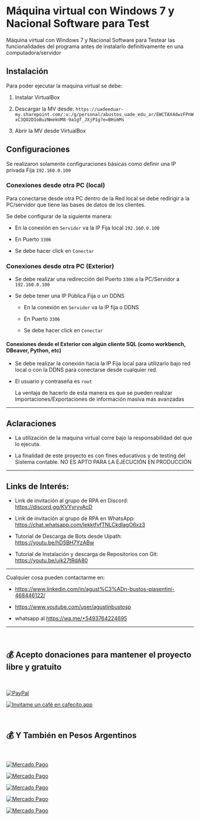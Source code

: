 # Máquina virtual con Windows 7 y Nacional Software para Test

Máquina virtual con Windows 7 y Nacional Software para Testear las funcionalidades del programa antes de instalarlo definitivamente en una computadora/servidor


## Instalación

Para poder ejecutar la maquina virtual se debe:

1. Instalar VirtualBox

2. Descargar la MV desde: `https://uadeeduar-my.sharepoint.com/:u:/g/personal/abustos_uade_edu_ar/EWCTAX4dwzFPnWxC3QO2DIoBuzNmekUM8-9a1gf_JXjP1g?e=BHimMs`

3. Abrir la MV desde VirtualBox 


## Configuraciones

Se realizaron solamente configuraciones básicas como definir una IP privada Fija `192.160.0.100`


### Conexiones desde otra PC (local)

Para conectarse desde otra PC dentro de la Red local se debe redirigir a la PC/servidor que tiene las bases de datos de los clientes.

Se debe configurar de la siguiente manera:

- En la conexión en `Servidor` va la IP Fija local `192.160.0.100`

- En Puerto `3306`

- Se debe hacer click en `Conectar`


### Conexiones desde otra PC (Exterior)

- Se debe realizar una redirección del Puerto `3306` a la PC/Servidor a `192.160.0.100`

- Se debe tener una IP Pública Fija o un DDNS
  
  - En la conexión en `Servidor` va la IP fija o DDNS
  
  - En Puerto `3306`
  
  - Se debe hacer click en `Conectar`


#### Conexiones desde el Exterior con algún cliente SQL (como workbench, DBeaver, Python, etc)

- Se debe realizar la conexión hacia la IP Fija local para utilizarlo bajo red local o con la DDNS para conectarse desde cualquier red.

- El usuario y contraseña es `root`
  
  La ventaja de hacerlo de esta manera es que se pueden realizar Importaciones/Exportaciones de información masiva más avanzadas

---


## Aclaraciones

- La utilización de la maquina virtual corre bajo la responsabilidad del que lo ejecuta.

- La finalidad de este proyecto es con fines educativos y de testing del Sistema contable. NO ES APTO PARA LA EJECUCIÓN EN PRODUCCIÓN
  
---
  
  
## Links de Interés:

- Link de invitación al grupo de RPA en Discord: https://discord.gg/KVYyryvAcD

- Link de invitación al grupo de RPA en WhatsApp: https://chat.whatsapp.com/IekktfvfTNLCkdIagO6xz3

- Tutorial de Descarga de Bots desde Uipath: https://youtu.be/hD5BH7YzABw

- Tutorial de Instalación y descarga de Repositorios con Git: https://youtu.be/ujk27tRdA80

---

Cualquier cosa pueden contactarme en:

- https://www.linkedin.com/in/agust%C3%ADn-bustos-piasentini-468446122/

- https://www.youtube.com/user/agustinbustosp

- whatsapp al https://wa.me/+5493764224695

---

<br/>

## 💰 Acepto donaciones para mantener el proyecto libre y gratuito

<br/>

[![PayPal](https://img.shields.io/badge/PayPal-00457C?style=for-the-badge&logo=paypal&logoColor=white)](https://paypal.me/agustinbustosp) <!-- [<img src="http://ketekipo.com.ar/wp-content/uploads/2020/05/mercado-pago.png" alt="Image" height="30" width="100\">](https://paypal.me/paypal.me/agustinbustosp) -->

[![Invitame un café en cafecito.app](https://cdn.cafecito.app/imgs/buttons/button_5.svg)](https://cafecito.app/abustos)

<br/>

## 💰 Y También en Pesos Argentinos

<br/>

[![Mercado Pago](https://img.shields.io/badge/Mercado%20Pago%20100-009ee3?style=for-the-badge&logo=mercadopago&logoColor=white)](https://mpago.la/2JBdGez)

[![Mercado Pago](https://img.shields.io/badge/Mercado%20Pago%20500-009ee3?style=for-the-badge&logo=mercadopago&logoColor=white)](https://mpago.la/2CwfjKE)

[![Mercado Pago](https://img.shields.io/badge/Mercado%20Pago%201.000-009ee3?style=for-the-badge&logo=mercadopago&logoColor=white)](https://mpago.la/21Xvpig)

[![Mercado Pago](https://img.shields.io/badge/Mercado%20Pago%205.000-009ee3?style=for-the-badge&logo=mercadopago&logoColor=white)](https://mpago.la/1s4D4mM)

[![Mercado Pago](https://img.shields.io/badge/Mercado%20Pago%2010.000-009ee3?style=for-the-badge&logo=mercadopago&logoColor=white)](https://mpago.la/1n9cimr)


